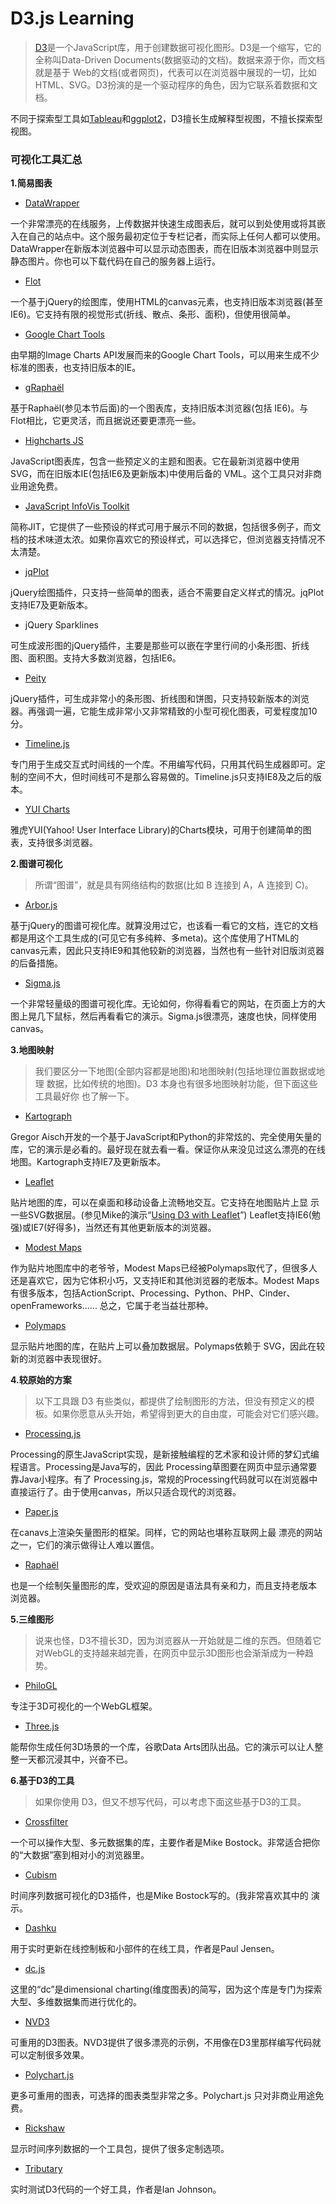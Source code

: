 # D3.js Learning

> [D3](http://d3js.org)是一个JavaScript库，用于创建数据可视化图形。D3是一个缩写，它的全称叫Data-Driven Documents(数据驱动的文档)。数据来源于你，而文档就是基于 Web的文档(或者网页)，代表可以在浏览器中展现的一切，比如 HTML、SVG。D3扮演的是一个驱动程序的角色，因为它联系着数据和文档。

不同于探索型工具如[Tableau](http://www.tableausoftware.com)和[ggplot2](http://ggplot2.org)，D3擅长生成解释型视图，不擅长探索型视图。


### 可视化工具汇总
**1.简易图表**
* [DataWrapper](http://datawrapper.de)

一个非常漂亮的在线服务，上传数据并快速生成图表后，就可以到处使用或将其嵌入在自己的站点中。这个服务最初定位于专栏记者，而实际上任何人都可以使用。DataWrapper在新版本浏览器中可以显示动态图表，而在旧版本浏览器中则显示静态图片。你也可以下载代码在自己的服务器上运行。

* [Flot](http://www.flotcharts.org)

一个基于jQuery的绘图库，使用HTML的canvas元素，也支持旧版本浏览器(甚至 IE6)。它支持有限的视觉形式(折线、散点、条形、面积)，但使用很简单。

* [Google Chart Tools](https://developers.google.com/chart/)

由早期的Image Charts API发展而来的Google Chart Tools，可以用来生成不少标准的图表，也支持旧版本的IE。

* [gRaphaël](http://g.raphaeljs.com)

基于Raphaël(参见本节后面)的一个图表库，支持旧版本浏览器(包括 IE6)。与 Flot相比，它更灵活，而且据说还要更漂亮一些。

* [Highcharts JS](http://www.highcharts.com)

JavaScript图表库，包含一些预定义的主题和图表。它在最新浏览器中使用SVG，而在旧版本IE(包括IE6及更新版本)中使用后备的 VML。这个工具只对非商业用途免费。

* [JavaScript InfoVis Toolkit](http://philogb.github.com/jit)

简称JIT，它提供了一些预设的样式可用于展示不同的数据，包括很多例子，而文档的技术味道太浓。如果你喜欢它的预设样式，可以选择它，但浏览器支持情况不太清楚。

* [jqPlot](http://www.jqplot.com)

jQuery绘图插件，只支持一些简单的图表，适合不需要自定义样式的情况。jqPlot支持IE7及更新版本。

* jQuery Sparklines

可生成波形图的jQuery插件，主要是那些可以嵌在字里行间的小条形图、折线图、面积图。支持大多数浏览器，包括IE6。

* [Peity](http://benpickles.github.com/peity/)

jQuery插件，可生成非常小的条形图、折线图和饼图，只支持较新版本的浏览器。再强调一遍，它能生成非常小又非常精致的小型可视化图表，可爱程度加10分。

* [Timeline.js](http://timeline.verite.co/)

专门用于生成交互式时间线的一个库。不用编写代码，只用其代码生成器即可。定制的空间不大，但时间线可不是那么容易做的。Timeline.js只支持IE8及之后的版本。

* [YUI Charts](http://yuilibrary.com/yui/docs/charts/)

雅虎YUI(Yahoo! User Interface Library)的Charts模块，可用于创建简单的图表，支持很多浏览器。

**2.图谱可视化**
>  所谓“图谱”，就是具有网络结构的数据(比如 B 连接到 A，A 连接到 C)。

* [Arbor.js](http://arborjs.org/)

基于jQuery的图谱可视化库。就算没用过它，也该看一看它的文档，连它的文档都是用这个工具生成的(可见它有多纯粹、多meta)。这个库使用了HTML的canvas元素，因此只支持IE9和其他较新的浏览器，当然也有一些针对旧版浏览器的后备措施。

* [Sigma.js](http://sigmajs.org/)

一个非常轻量级的图谱可视化库。无论如何，你得看看它的网站，在页面上方的大图上晃几下鼠标，然后再看看它的演示。Sigma.js很漂亮，速度也快，同样使用canvas。

**3.地图映射**
> 我们要区分一下地图(全部内容都是地图)和地图映射(包括地理位置数据或地理 数据，比如传统的地图)。D3 本身也有很多地图映射功能，但下面这些工具最好你 也了解一下。

* [Kartograph](http://kartograph.org)

Gregor Aisch开发的一个基于JavaScript和Python的非常炫的、完全使用矢量的库，它的演示是必看的。最好现在就去看一看。保证你从来没见过这么漂亮的在线地图。Kartograph支持IE7及更新版本。

* [Leaflet](http://leafletjs.com)

贴片地图的库，可以在桌面和移动设备上流畅地交互。它支持在地图贴片上显 示一些SVG数据层。(参见Mike的演示“[Using D3 with Leaflet](http://bost.ocks.org/mike/leaflet/)”) Leaflet支持IE6(勉强)或IE7(好得多)，当然还有其他更新版本的浏览器。

* [Modest Maps](http://modestmaps.com/)

作为贴片地图库中的老爷爷，Modest Maps已经被Polymaps取代了，但很多人还是喜欢它，因为它体积小巧，又支持IE和其他浏览器的老版本。Modest Maps有很多版本，包括ActionScript、Processing、Python、PHP、Cinder、openFrameworks...... 总之，它属于老当益壮那种。

* [Polymaps](http://polymaps.org/)

显示贴片地图的库，在贴片上可以叠加数据层。Polymaps依赖于 SVG，因此在较新的浏览器中表现很好。

**4.较原始的方案**
> 以下工具跟 D3 有些类似，都提供了绘制图形的方法，但没有预定义的模板。如果你愿意从头开始，希望得到更大的自由度，可能会对它们感兴趣。

* [Processing.js](http://processingjs.org/)

Processing的原生JavaScript实现，是新接触编程的艺术家和设计师的梦幻式编程语言。Processing是Java写的，因此 Processing草图要在网页中显示通常要靠Java小程序。有了 Processing.js，常规的Processing代码就可以在浏览器中直接运行了。由于使用canvas，所以只适合现代的浏览器。

* [Paper.js](http://paperjs.org/)

在canavs上渲染矢量图形的框架。同样，它的网站也堪称互联网上最
漂亮的网站之一，它们的演示做得让人难以置信。

* [Raphaël](http://raphaeljs.com)

也是一个绘制矢量图形的库，受欢迎的原因是语法具有亲和力，而且支持老版本 浏览器。

**5.三维图形**
> 说来也怪，D3不擅长3D，因为浏览器从一开始就是二维的东西。但随着它对WebGL的支持越来越完善，在网页中显示3D图形也会渐渐成为一种趋势。

* [PhiloGL](http://www.senchalabs.org/philogl/)

专注于3D可视化的一个WebGL框架。

* [Three.js](http://mrdoob.github.com/three.js/)

能帮你生成任何3D场景的一个库，谷歌Data Arts团队出品。它的演示可以让人整整一天都沉浸其中，兴奋不已。

**6.基于D3的工具**
> 如果你使用 D3，但又不想写代码，可以考虑下面这些基于D3的工具。

* [Crossfilter](http://square.github.com/crossfilter/)

一个可以操作大型、多元数据集的库，主要作者是Mike Bostock。非常适合把你的“大数据”塞到相对小的浏览器里。

* [Cubism](http://square.github.com/cubism/)

时间序列数据可视化的D3插件，也是Mike Bostock写的。(我非常喜欢其中的 演示。

* [Dashku](https://dashku.com/)

用于实时更新在线控制板和小部件的在线工具，作者是Paul Jensen。

* [dc.js](http://nickqizhu.github.com/dc.js/)

这里的“dc”是dimensional charting(维度图表)的简写，因为这个库是专门为探索大型、多维数据集而进行优化的。

* [NVD3](http://nvd3.org/)

可重用的D3图表。NVD3提供了很多漂亮的示例，不用像在D3里那样编写代码就可以定制很多效果。

* [Polychart.js](http://code.shutterstock.com/rickshaw/)

更多可重用的图表，可选择的图表类型非常之多。Polychart.js 只对非商业用途免费。

* [Rickshaw](http://code.shutterstock.com/rickshaw/) 

显示时间序列数据的一个工具包，提供了很多定制选项。

* [Tributary](http://tributary.io/)

实时测试D3代码的一个好工具，作者是Ian Johnson。

